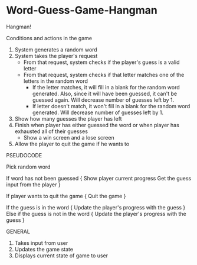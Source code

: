# Word-Guess-Game-Hangman
Hangman!
 

Conditions and actions in the game

1. System generates a random word
2. System takes the player's request
    - From that request, system checks if the player's guess is a valid letter
    - From that request, system checks if that letter matches one of the letters in the random word
        - If the letter matches, it will fill in a blank for the random word generated. Also, since it will have been guessed, it can't be guessed again. Will decrease number of guesses left by 1.
        - If letter doesn't match, it won't fill in a blank for the random word generated. Will decrease number of guesses left by 1.
3. Show how many guesses the player has left
4. Finish when player has either guessed the word or when player has exhausted all of their guesses
    - Show a win screen and a lose screen
5. Allow the player to quit the game if he wants to




PSEUDOCODE

Pick random word

If word has not been guessed {
    Show player current progress
    Get the guess input from the player
}

If player wants to quit the game {
    Quit the game
}

If the guess is in the word { 
    Update the player's progress with the guess
}
Else if the guess is not in the word {
    Update the player's progress with the guess
}



GENERAL

1. Takes input from user
2. Updates the game state
3. Displays current state of game to user